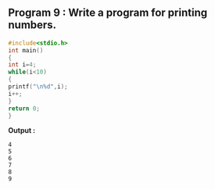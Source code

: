 ## Program 9 : Write a program for printing numbers.
```C
#include<stdio.h>
int main()
{
int i=4;
while(i<10)
{
printf("\n%d",i);
i++;
}
return 0;
}
```
**Output :** 
```
4
5
6
7
8
9
```
